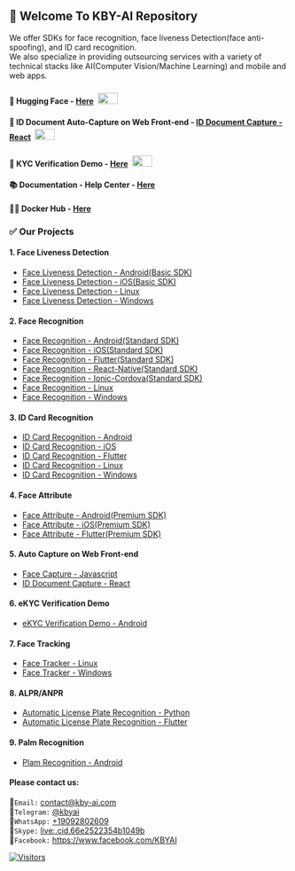 ## 👋 Welcome To KBY-AI Repository
<!--

**Here are some ideas to get you started:**

🙋‍♀️ A short introduction - what is your organization all about?
🌈 Contribution guidelines - how can the community get involved?
👩‍💻 Useful resources - where can the community find your docs? Is there anything else the community should know?
🍿 Fun facts - what does your team eat for breakfast?
🧙 Remember, you can do mighty things with the power of [Markdown](https://docs.github.com/github/writing-on-github/getting-started-with-writing-and-formatting-on-github/basic-writing-and-formatting-syntax)
-->
We offer SDKs for face recognition, face liveness Detection(face anti-spoofing), and ID card recognition.<br/>
We also specialize in providing outsourcing services with a variety of technical stacks like AI(Computer Vision/Machine Learning) and mobile and web apps.</br>

#### 🤗 Hugging Face - [Here](https://huggingface.co/kby-ai) <span> <img src="https://github.com/kby-ai/.github/assets/125717930/bcf351c5-8b7a-496e-a8f9-c236eb8ad59e" style="margin: 4px; width: 36px; height: 20px"> <span/>
#### 🚀 ID Document Auto-Capture on Web Front-end - [ID Document Capture - React](https://github.com/kby-ai/ID-document-capture-React) <span> <img src="https://github.com/kby-ai/.github/assets/125717930/bcf351c5-8b7a-496e-a8f9-c236eb8ad59e" style="margin: 4px; width: 36px; height: 20px"> <span/>
#### 💼 KYC Verification Demo - [Here](https://github.com/kby-ai/KYC-Verification-Demo-Android) <span> <img src="https://github.com/kby-ai/.github/assets/125717930/bcf351c5-8b7a-496e-a8f9-c236eb8ad59e" style="margin: 4px; width: 36px; height: 20px"> <span/>
#### 📚 Documentation - Help Center - [Here](https://docs.kby-ai.com)
#### 🙋‍♀️ Docker Hub - [Here](https://hub.docker.com/u/kbyai)

### ✅ Our Projects
#### 1. Face Liveness Detection</br>
- [Face Liveness Detection - Android(Basic SDK)](https://github.com/kby-ai/FaceLivenessDetection-Android)</br>
- [Face Liveness Detection - iOS(Basic SDK)](https://github.com/kby-ai/FaceLivenessDetection-iOS)
- [Face Liveness Detection - Linux](https://github.com/kby-ai/FaceLivenessDetection-Docker)
- [Face Liveness Detection - Windows](https://github.com/kby-ai/FaceLivenessDetection-Windows)
#### 2. Face Recognition</br>
- [Face Recognition - Android(Standard SDK)](https://github.com/kby-ai/FaceRecognition-Android)
- [Face Recognition - iOS(Standard SDK)](https://github.com/kby-ai/FaceRecognition-iOS)
- [Face Recognition - Flutter(Standard SDK)](https://github.com/kby-ai/FaceRecognition-Flutter)
- [Face Recognition - React-Native(Standard SDK)](https://github.com/kby-ai/FaceRecognition-React-Native)
- [Face Recognition - Ionic-Cordova(Standard SDK)](https://github.com/kby-ai/FaceRececogniion-Ionic-Cordova)
- [Face Recognition - Linux](https://github.com/kby-ai/FaceRecognition-Docker)
- [Face Recognition - Windows](https://github.com/kby-ai/FaceRecognition-Windows)
#### 3. ID Card Recognition<br/>
- [ID Card Recognition - Android](https://github.com/kby-ai/IDCardRecognition-Android)
- [ID Card Recognition - iOS](https://github.com/kby-ai/IDCardRecognition-iOS)
- [ID Card Recognition - Flutter](https://github.com/kby-ai/IDCardRecognition-Flutter)
- [ID Card Recognition - Linux](https://github.com/kby-ai/IDCardRecognition-Docker)
- [ID Card Recognition - Windows](https://github.com/kby-ai/IDCardRecognition-Windows)
#### 4. Face Attribute<br/>
- [Face Attribute - Android(Premium SDK)](https://github.com/kby-ai/FaceAttribute-Android)
- [Face Attribute - iOS(Premium SDK)](https://github.com/kby-ai/FaceAttribute-iOS)
- [Face Attribute - Flutter(Premium SDK)](https://github.com/kby-ai/FaceAttribute-Flutter)
#### 5. Auto Capture on Web Front-end</br>
- [Face Capture - Javascript](https://github.com/kby-ai/facecapture-web)
- [ID Document Capture - React](https://github.com/kby-ai/ID-document-capture-React)
#### 6. eKYC Verification Demo<br/>
- [eKYC Verification Demo - Android](https://github.com/kby-ai/KYC-Verification-Demo-Android)
#### 7. Face Tracking<br/>
- [Face Tracker - Linux](https://github.com/kby-ai/Face-Tracker-Linux)
- [Face Tracker - Windows](https://github.com/kby-ai/Face-Tracker-Windows)
#### 8. ALPR/ANPR<br/>
- [Automatic License Plate Recognition - Python](https://github.com/kby-ai/Automatic-License-Plate-Recognition-Python)
- [Automatic License Plate Recognition - Flutter](https://github.com/kby-ai/Automatic-License-Plate-Recognition-Flutter)
#### 9. Palm Recognition<br/>
- [Plam Recognition - Android](https://github.com/kby-ai/PalmRecognition-Android)
  
#### Please contact us:
🧙`Email:` contact@kby-ai.com</br>
🧙`Telegram:` [@kbyai](https://t.me/kbyai)</br>
🧙`WhatsApp:` [+19092802609](https://wa.me/+19092802609)</br>
🧙`Skype:` [live:.cid.66e2522354b1049b](https://join.skype.com/invite/OffY2r1NUFev)</br>
🧙`Facebook:` https://www.facebook.com/KBYAI</br>

[![Visitors](https://api.visitorbadge.io/api/combined?path=https%3A%2F%2Fgithub.com%2Fkby-ai&countColor=%23263759)](https://visitorbadge.io/status?path=https%3A%2F%2Fgithub.com%2Fkby-ai)
